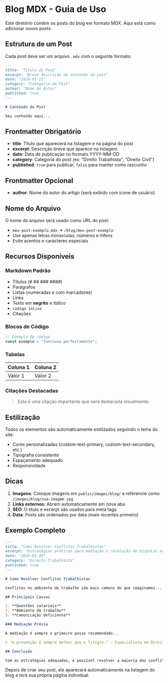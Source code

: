 # Blog MDX - Guia de Uso

Este diretório contém os posts do blog em formato MDX. Aqui está como adicionar novos posts:

## Estrutura de um Post

Cada post deve ser um arquivo `.mdx` com o seguinte formato:

```markdown
---
title: "Título do Post"
excerpt: "Breve descrição do conteúdo do post"
date: "2024-01-15"
category: "Categoria do Post"
author: "Nome do Autor"
published: true
---

# Conteúdo do Post

Seu conteúdo aqui...
```

## Frontmatter Obrigatório

- **title**: Título que aparecerá na listagem e na página do post
- **excerpt**: Descrição breve que aparece na listagem
- **date**: Data de publicação no formato YYYY-MM-DD
- **category**: Categoria do post (ex: "Direito Trabalhista", "Direito Civil")
- **published**: `true` para publicar, `false` para manter como rascunho

## Frontmatter Opcional

- **author**: Nome do autor do artigo (será exibido com ícone de usuário)

## Nome do Arquivo

O nome do arquivo será usado como URL do post:
- `meu-post-exemplo.mdx` → `/blog/meu-post-exemplo`
- Use apenas letras minúsculas, números e hífens
- Evite acentos e caracteres especiais

## Recursos Disponíveis

### Markdown Padrão
- Títulos (# ## ### ####)
- Parágrafos
- Listas (numeradas e com marcadores)
- Links
- Texto em **negrito** e *itálico*
- `código inline`
- Citações

### Blocos de Código
```javascript
// Exemplo de código
const exemplo = "funciona perfeitamente";
```

### Tabelas
| Coluna 1 | Coluna 2 |
|----------|----------|
| Valor 1  | Valor 2  |

### Citações Destacadas
> Esta é uma citação importante que será destacada visualmente.

## Estilização

Todos os elementos são automaticamente estilizados seguindo o tema do site:
- Cores personalizadas (custom-text-primary, custom-text-secondary, etc.)
- Tipografia consistente
- Espaçamento adequado
- Responsividade

## Dicas

1. **Imagens**: Coloque imagens em `public/images/blog/` e referencie como `/images/blog/sua-imagem.jpg`
2. **Links externos**: Abrem automaticamente em nova aba
3. **SEO**: O título e excerpt são usados para meta tags
4. **Data**: Posts são ordenados por data (mais recentes primeiro)

## Exemplo Completo

```markdown
---
title: "Como Resolver Conflitos Trabalhistas"
excerpt: "Estratégias práticas para mediação e resolução de disputas no ambiente de trabalho."
date: "2024-01-20"
category: "Direito Trabalhista"
published: true
---

# Como Resolver Conflitos Trabalhistas

Conflitos no ambiente de trabalho são mais comuns do que imaginamos...

## Principais Causas

1. **Questões salariais**
2. **Ambiente de trabalho**  
3. **Comunicação deficiente**

### Mediação Prévia

A mediação é sempre o primeiro passo recomendado...

> "A prevenção é sempre melhor que o litígio." - Especialista em Direito Trabalhista

## Conclusão

Com as estratégias adequadas, é possível resolver a maioria dos conflitos...
```

Depois de criar seu post, ele aparecerá automaticamente na listagem do blog e terá sua própria página individual.